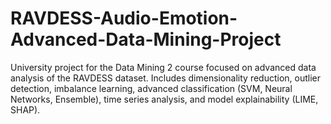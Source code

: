 # RAVDESS-Audio-Emotion-Advanced-Data-Mining-Project
University project for the Data Mining 2 course focused on advanced data analysis of the RAVDESS dataset. Includes dimensionality reduction, outlier detection, imbalance learning, advanced classification (SVM, Neural Networks, Ensemble), time series analysis, and model explainability (LIME, SHAP).
